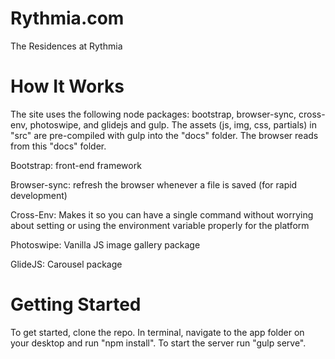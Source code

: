
# Rythmia.com

The Residences at Rythmia

# How It Works

The site uses the following node packages: bootstrap, browser-sync, cross-env, photoswipe, and glidejs and gulp. The assets (js, img, css, partials) in "src" are pre-compiled with gulp into the "docs" folder. The browser reads from this "docs" folder.

Bootstrap: front-end framework

Browser-sync: refresh the browser whenever a file is saved (for rapid development)

Cross-Env: Makes it so you can have a single command without worrying about setting or using the environment variable properly for the platform

Photoswipe: Vanilla JS image gallery package

GlideJS: Carousel package


# Getting Started

To get started, clone the repo. In terminal, navigate to the app folder on your desktop and run "npm install". To start the server run "gulp serve".

